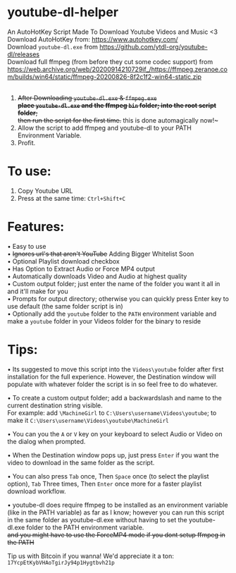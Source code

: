 # youtube-dl-helper
An AutoHotKey Script Made To Download Youtube Videos and Music <3<br>
Download AutoHotKey from: https://www.autohotkey.com/<br>
Download `youtube-dl.exe` from https://github.com/ytdl-org/youtube-dl/releases<br>
Download full ffmpeg (from before they cut some codec support) from https://web.archive.org/web/20200914210729if_/https://ffmpeg.zeranoe.com/builds/win64/static/ffmpeg-20200826-8f2c1f2-win64-static.zip<br><br>

1. ~~After Downloading `youtube-dl.exe` & `ffmpeg.exe` <br/> **place `youtube-dl.exe` and the ffmpeg `bin` folder; into the root script folder**;<br/>then run the script for the first time.~~ this is done automagically now!~
2. Allow the script to add ffmpeg and youtube-dl to your PATH Environment Variable.
3. Profit.

# To use:
1.	Copy Youtube URL
2.	Press at the same time: `Ctrl+Shift+C`

# Features:
• Easy to use<br/>
• ~~Ignores url's that aren't YouTube~~ Adding Bigger Whitelist Soon<br/>
• Optional Playlist download checkbox<br/>
• Has Option to Extract Audio or Force MP4 output<br/>
• Automatically downloads Video and Audio at highest quality<br>
• Custom output folder; just enter the name of the folder you want it all in and it'll make for you<br/>
• Prompts for output directory; otherwise you can quickly press Enter key to use default (the same folder script is in)<br/>
• Optionally add the `youtube` folder to the `PATH` environment variable and make a `youtube` folder in your Videos folder for the binary to reside<br/>


# Tips:
• Its suggested to move this script into the `Videos\youtube` folder after first installation for the full experience. However, the Destination window will populate with whatever folder the script is in so feel free to do whatever.<br/>

• To create a custom output folder; add a backwardslash and name to the current destination string visible.<br/>For example: add `\MachineGirl` to `C:\Users\username\Videos\youtube`; to make it `C:\Users\username\Videos\youtube\MachineGirl`

• You can you the `A` or `V` key on your keyboard to select Audio or Video on the dialog when prompted.<br/>

• When the Destination window pops up, just press `Enter` if you want the video to download in the same folder as the script.<br/>

• You can also press `Tab` once, Then `Space` once (to select the playlist option), `Tab` Three times, Then `Enter` once more for a faster playlist download workflow.<br/>

• youtube-dl does require ffmpeg to be installed as an environment variable (like in the PATH variable) as far as I know; however you can run this script in the same folder as youtube-dl.exe without having to set the youtube-dl.exe folder to the PATH environment variable.<br/>~~and you might have to use the ForceMP4 mode if you dont setup ffmpeg in the PATH~~<br/>

Tip us with Bitcoin if you wanna! We'd appreciate it a ton: `17YcpEtKybVHAoTgirJy94p1Hygtbvh21p`
